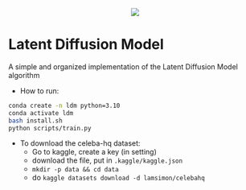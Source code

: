 <p align="center">
  <img src="resources/figs/rickroll.gif" />
</p>


# Latent Diffusion Model

A simple and organized implementation of the Latent Diffusion Model algorithm


* How to run:
```bash
conda create -n ldm python=3.10
conda activate ldm
bash install.sh
python scripts/train.py
```

* To download the celeba-hq dataset:
  * Go to kaggle, create a key (in setting)
  * download the file, put in `.kaggle/kaggle.json`
  * `mkdir -p data && cd data`
  * do `kaggle datasets download -d lamsimon/celebahq`


